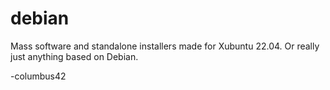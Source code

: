 # debian

Mass software and standalone installers made for Xubuntu 22.04. Or really just anything based on Debian.

-columbus42
